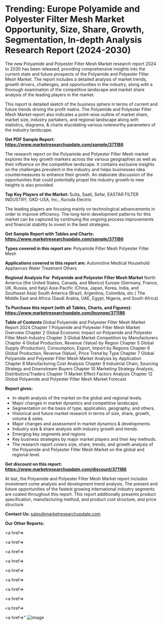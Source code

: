 # Trending: Europe Polyamide and Polyester Filter Mesh Market Opportunity, Size, Share, Growth, Segmentation, In-depth Analysis Research Report (2024-2030)

The new Polyamide and Polyester Filter Mesh Market research report 2024 to 2030 has been released, providing comprehensive insights into the current state and future prospects of the Polyamide and Polyester Filter Mesh Market. The report includes a detailed analysis of market trends, growth drivers, challenges, and opportunities in the industry, along with a thorough examination of the competitive landscape and market share analysis of the leading players in the market.

This report is detailed sketch of the business sphere in terms of current and future trends driving the profit matrix. The Polyamide and Polyester Filter Mesh Market report also indicates a point-wise outline of market share, market size, industry partakers, and regional landscape along with statistics, diagrams, &amp; charts elucidating various noteworthy parameters of the industry landscape.

<strong><b>Get PDF Sample Report: <a href=https://www.marketresearchupdate.com/sample/371186>https://www.marketresearchupdate.com/sample/371186</a></b></strong>

The research report on the Polyamide and Polyester Filter Mesh market explores the key growth markers across the various geographies as well as their influence on the competitive landscape. It contains exclusive insights on the challenges prevalent in the industry and helps businesses idea countermeasures to enhance their growth. An elaborate discussion of the opportunities that could potentially propel the industry growth to new heights is also provided.

<strong><b>Top Key Players of the Market:
</b></strong>Suita, Saati, Sefar, EASTAR FILTER INDUSTRY, GKD-USA, Inc., Kuroda Electric<strong><b>
</b></strong>

The leading players are focusing mainly on technological advancements in order to improve efficiency. The long-term development patterns for this market can be captured by continuing the ongoing process improvements and financial stability to invest in the best strategies.

<strong><b>Get Sample Report with Tables and Charts: <a href=https://www.marketresearchupdate.com/sample/371186>https://www.marketresearchupdate.com/sample/371186</a></b></strong>

<strong><b>Types covered in this report are:
</b></strong>Polyamide Filter Mesh
Polyester Filter Mesh<strong><b>
</b></strong>

<strong><b>Applications covered in this report are:
</b></strong>Automotive
Medical
Household Appliances
Water Treatment
Others<strong><b>
</b></strong>

<strong><b>Regional Analysis For  Polyamide and Polyester Filter Mesh Market</b></strong><strong><b>
</b></strong>North America (the United States, Canada, and Mexico)
Europe (Germany, France, UK, Russia, and Italy)
Asia-Pacific (China, Japan, Korea, India, and Southeast Asia)
South America (Brazil, Argentina, Colombia, etc.)
The Middle East and Africa (Saudi Arabia, UAE, Egypt, Nigeria, and South Africa)

<strong><b>To Purchase this report (with all Tables, Charts, and Figures): <a href=https://www.marketresearchupdate.com/buynow/371186>https://www.marketresearchupdate.com/buynow/371186</a></b></strong>

<strong><b>Table of Contents</b></strong><strong><b>
</b></strong>Global Polyamide and Polyester Filter Mesh Market Report 2024
Chapter 1 Polyamide and Polyester Filter Mesh Market Overview
Chapter 2 Global Economic Impact on Polyamide and Polyester Filter Mesh Industry
Chapter 3 Global Market Competition by Manufacturers
Chapter 4 Global Production, Revenue (Value) by Region
Chapter 5 Global Supply (Production), Consumption, Export, Import by Regions
Chapter 6 Global Production, Revenue (Value), Price Trend by Type
Chapter 7 Global Polyamide and Polyester Filter Mesh Market Analysis by Application
Chapter 8 Manufacturing Cost Analysis
Chapter 9 Industrial Chain, Sourcing Strategy and Downstream Buyers
Chapter 10 Marketing Strategy Analysis, Distributors/Traders
Chapter 11 Market Effect Factors Analysis
Chapter 12 Global Polyamide and Polyester Filter Mesh Market Forecast

<strong><b>Report gives:</b></strong>

- In-depth analysis of the market on the global and regional levels.
- Major changes in market dynamics and competitive landscape.
- Segmentation on the basis of type, application, geography, and others.
- Historical and future market research in terms of size, share, growth, volume &amp; sales.
- Major changes and assessment in market dynamics &amp; developments.
- Industry size &amp; share analysis with industry growth and trends.
- Emerging key segments and regions
- Key business strategies by major market players and their key methods.
- The research report covers size, share, trends, and growth analysis of the Polyamide and Polyester Filter Mesh Market on the global and regional level.

<strong><b>Get discount on this report: <a href=https://www.marketresearchupdate.com/discount/371186>https://www.marketresearchupdate.com/discount/371186</a></b></strong>

At last, the Polyamide and Polyester Filter Mesh Market report includes investment come analysis and development trend analysis. The present and future opportunities of the fastest growing international industry segments are coated throughout this report. This report additionally presents product specification, manufacturing method, and product cost structure, and price structure.

<strong><b>Contact Us:
</b></strong>sales@marketresearchupdate.com

<strong>Our Other Reports:</strong>

<a href=></a>

<a href=></a>

<a href=></a>

<a href=></a>

<a href=></a>

<a href=></a>

<a href=></a>

<a href=></a>

<a href=></a>

<a href=></a>"
![image](https://github.com/Gayatrikarjule/Market-Analysis-360/assets/97346546/7189e438-5678-42af-956f-9d367ece8688)
